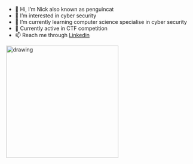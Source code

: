 - 👋 Hi, I’m Nick also known as penguincat
- 👀 I’m interested in cyber security
- 🌱 I’m currently learning computer science specialise in cyber security
- 🚀 Currently active in CTF competition
- 📫 Reach me through [Linkedin](https://www.linkedin.com/in/tannickkean/)

<img src="https://github.com/user-attachments/assets/979bb896-42cd-4574-99c0-936302c541af" alt="drawing" style="width:300px;"/>
